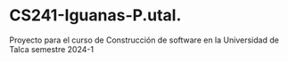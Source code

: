 # CS241-Iguanas-P.utal.
Proyecto para el curso de Construcción de software en la Universidad de Talca semestre 2024-1
